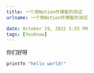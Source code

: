 ```yaml
---
title: 一个用Notion作博客的测试
urlname: 一个用Notion作博客的测试

date: October 19, 2022 5:55 PM
tags: [YouKnow]
---
```

你们好呀

```fsharp
printfn "hello world!"
```
